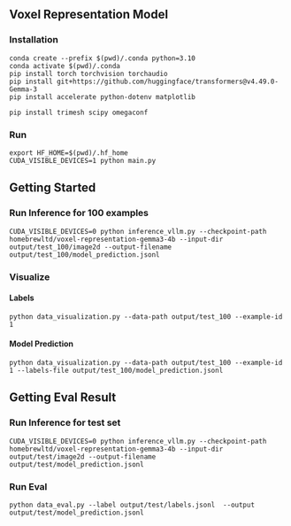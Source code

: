 ## Voxel Representation Model

### Installation
```
conda create --prefix $(pwd)/.conda python=3.10
conda activate $(pwd)/.conda
pip install torch torchvision torchaudio
pip install git+https://github.com/huggingface/transformers@v4.49.0-Gemma-3
pip install accelerate python-dotenv matplotlib

pip install trimesh scipy omegaconf
```

### Run
```
export HF_HOME=$(pwd)/.hf_home
CUDA_VISIBLE_DEVICES=1 python main.py
```


## Getting Started

### Run Inference for 100 examples

```
CUDA_VISIBLE_DEVICES=0 python inference_vllm.py --checkpoint-path homebrewltd/voxel-representation-gemma3-4b --input-dir output/test_100/image2d --output-filename output/test_100/model_prediction.jsonl
```
### Visualize

#### Labels

```
python data_visualization.py --data-path output/test_100 --example-id  1
```

#### Model Prediction

```
python data_visualization.py --data-path output/test_100 --example-id  1 --labels-file output/test_100/model_prediction.jsonl
```

## Getting Eval Result

### Run Inference for test set

```
CUDA_VISIBLE_DEVICES=0 python inference_vllm.py --checkpoint-path homebrewltd/voxel-representation-gemma3-4b --input-dir output/test/image2d --output-filename output/test/model_prediction.jsonl
```

### Run Eval

```
python data_eval.py --label output/test/labels.jsonl  --output output/test/model_prediction.jsonl
```